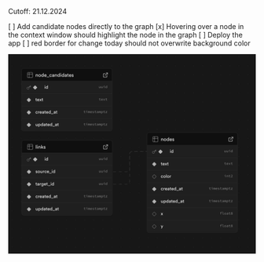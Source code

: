 Cutoff: 21.12.2024

[ ] Add candidate nodes directly to the graph
[x] Hovering over a node in the context window should highlight the node in the graph
[ ] Deploy the app
[ ] red border for change today should not overwrite background color



![Table structure](image-1.png)